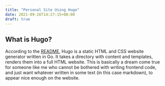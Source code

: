 ```yaml
---
title: "Personal Site Using Hugo"
date: 2021-09-26T14:27:15+08:00
draft: true
---
```

## What is Hugo? 
According to the [README](https://github.com/gohugoio/hugo), Hugo is a static HTML and CSS website generator written in Go. It takes a directory with content and templates, renders them into a full HTML website. This is basically a dream come true for someone like me who cannot be bothered with writing frontend code, and just want whatever written in some text (in this case markdown), to appear nice enough on the website.
